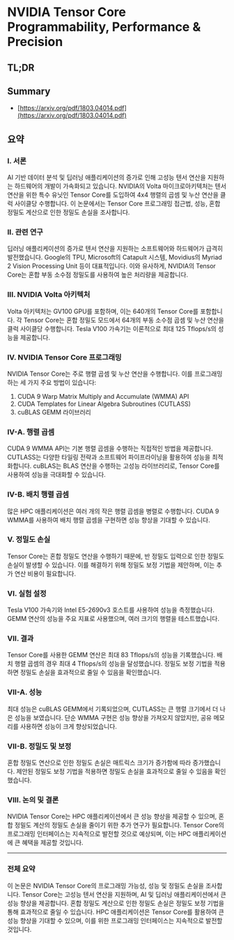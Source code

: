 # NVIDIA Tensor Core Programmability, Performance & Precision
## TL;DR
## Summary
- [https://arxiv.org/pdf/1803.04014.pdf](https://arxiv.org/pdf/1803.04014.pdf)

## 요약

### I. 서론
AI 기반 데이터 분석 및 딥러닝 애플리케이션의 증가로 인해 고성능 텐서 연산을 지원하는 하드웨어의 개발이 가속화되고 있습니다. NVIDIA의 Volta 마이크로아키텍처는 텐서 연산을 위한 특수 유닛인 Tensor Core를 도입하여 4x4 행렬의 곱셈 및 누산 연산을 클럭 사이클당 수행합니다. 이 논문에서는 Tensor Core 프로그래밍 접근법, 성능, 혼합 정밀도 계산으로 인한 정밀도 손실을 조사합니다.

### II. 관련 연구
딥러닝 애플리케이션의 증가로 텐서 연산을 지원하는 소프트웨어와 하드웨어가 급격히 발전했습니다. Google의 TPU, Microsoft의 Catapult 시스템, Movidius의 Myriad 2 Vision Processing Unit 등이 대표적입니다. 이와 유사하게, NVIDIA의 Tensor Core는 혼합 부동 소수점 정밀도를 사용하여 높은 처리량을 제공합니다.

### III. NVIDIA Volta 아키텍처
Volta 아키텍처는 GV100 GPU를 포함하며, 이는 640개의 Tensor Core를 포함합니다. 각 Tensor Core는 혼합 정밀도 모드에서 64개의 부동 소수점 곱셈 및 누산 연산을 클럭 사이클당 수행합니다. Tesla V100 가속기는 이론적으로 최대 125 Tflops/s의 성능을 제공합니다.

### IV. NVIDIA Tensor Core 프로그래밍
NVIDIA Tensor Core는 주로 행렬 곱셈 및 누산 연산을 수행합니다. 이를 프로그래밍하는 세 가지 주요 방법이 있습니다:
1. CUDA 9 Warp Matrix Multiply and Accumulate (WMMA) API
2. CUDA Templates for Linear Algebra Subroutines (CUTLASS)
3. cuBLAS GEMM 라이브러리

### IV-A. 행렬 곱셈
CUDA 9 WMMA API는 기본 행렬 곱셈을 수행하는 직접적인 방법을 제공합니다. CUTLASS는 다양한 타일링 전략과 소프트웨어 파이프라이닝을 활용하여 성능을 최적화합니다. cuBLAS는 BLAS 연산을 수행하는 고성능 라이브러리로, Tensor Core를 사용하여 성능을 극대화할 수 있습니다.

### IV-B. 배치 행렬 곱셈
많은 HPC 애플리케이션은 여러 개의 작은 행렬 곱셈을 병렬로 수행합니다. CUDA 9 WMMA를 사용하여 배치 행렬 곱셈을 구현하면 성능 향상을 기대할 수 있습니다.

### V. 정밀도 손실
Tensor Core는 혼합 정밀도 연산을 수행하기 때문에, 반 정밀도 입력으로 인한 정밀도 손실이 발생할 수 있습니다. 이를 해결하기 위해 정밀도 보정 기법을 제안하며, 이는 추가 연산 비용이 필요합니다.

### VI. 실험 설정
Tesla V100 가속기와 Intel E5-2690v3 호스트를 사용하여 성능을 측정했습니다. GEMM 연산의 성능을 주요 지표로 사용했으며, 여러 크기의 행렬을 테스트했습니다.

### VII. 결과
Tensor Core를 사용한 GEMM 연산은 최대 83 Tflops/s의 성능을 기록했습니다. 배치 행렬 곱셈의 경우 최대 4 Tflops/s의 성능을 달성했습니다. 정밀도 보정 기법을 적용하면 정밀도 손실을 효과적으로 줄일 수 있음을 확인했습니다.

### VII-A. 성능
최대 성능은 cuBLAS GEMM에서 기록되었으며, CUTLASS는 큰 행렬 크기에서 더 나은 성능을 보였습니다. 단순 WMMA 구현은 성능 향상을 가져오지 않았지만, 공유 메모리를 사용하면 성능이 크게 향상되었습니다.

### VII-B. 정밀도 및 보정
혼합 정밀도 연산으로 인한 정밀도 손실은 매트릭스 크기가 증가함에 따라 증가했습니다. 제안된 정밀도 보정 기법을 적용하면 정밀도 손실을 효과적으로 줄일 수 있음을 확인했습니다.

### VIII. 논의 및 결론
NVIDIA Tensor Core는 HPC 애플리케이션에서 큰 성능 향상을 제공할 수 있으며, 혼합 정밀도 계산의 정밀도 손실을 줄이기 위한 추가 연구가 필요합니다. Tensor Core의 프로그래밍 인터페이스는 지속적으로 발전할 것으로 예상되며, 이는 HPC 애플리케이션에 큰 혜택을 제공할 것입니다.

---

### 전체 요약
이 논문은 NVIDIA Tensor Core의 프로그래밍 가능성, 성능 및 정밀도 손실을 조사합니다. Tensor Core는 고성능 텐서 연산을 지원하며, AI 및 딥러닝 애플리케이션에서 큰 성능 향상을 제공합니다. 혼합 정밀도 계산으로 인한 정밀도 손실은 정밀도 보정 기법을 통해 효과적으로 줄일 수 있습니다. HPC 애플리케이션은 Tensor Core를 활용하여 큰 성능 향상을 기대할 수 있으며, 이를 위한 프로그래밍 인터페이스는 지속적으로 발전할 것입니다.
